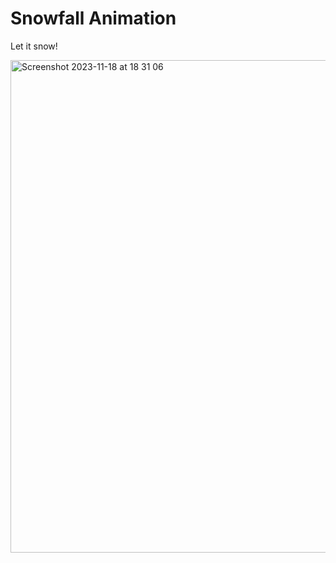 # Snowfall Animation

Let it snow!

<img width="788" alt="Screenshot 2023-11-18 at 18 31 06" src="https://github.com/xeweva/Snowfall-Animation/assets/54597813/f592a9cb-e618-483b-9ae2-b6e6e64aec79">
